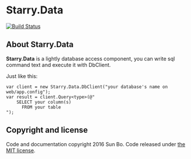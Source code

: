 # Starry.Data
[![Build Status](https://travis-ci.org/LuckyStarry/Starry.Data.svg?branch=master)](https://travis-ci.org/LuckyStarry/Starry.Data)

## About Starry.Data
**Starry.Data** is a lightly database access component, you can write sql command text and execute it with DbClient.

Just like this:
```
var client = new Starry.Data.DbClient("your database's name on web/app.config");
var result = client.Query<type>(@"
    SELECT your column(s)
      FROM your table
");
```

## Copyright and license
Code and documentation copyright 2016 Sun Bo. Code released under [the MIT license](https://github.com/LuckyStarry/Starry.Data/blob/master/LICENSE).
